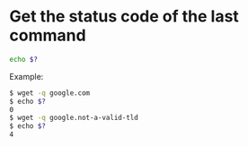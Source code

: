 # Get the status code of the last command


```bash
echo $?
```

Example:
```bash
$ wget -q google.com 
$ echo $?
0
$ wget -q google.not-a-valid-tld 
$ echo $?
4
```
